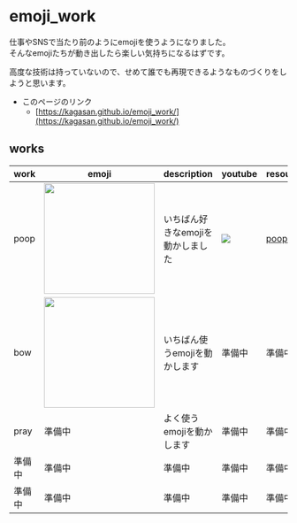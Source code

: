 # emoji_work
仕事やSNSで当たり前のようにemojiを使うようになりました。  
そんなemojiたちが動き出したら楽しい気持ちになるはずです。  
  
高度な技術は持っていないので、せめて誰でも再現できるようなものづくりをしようと思います。  

- このページのリンク
  - [https://kagasan.github.io/emoji_work/](https://kagasan.github.io/emoji_work/)

## works

| work | emoji | description | youtube  | resource | 
| ---- | ----- | ----------- | -------- | -------- | 
| poop | <img src='https://user-images.githubusercontent.com/2450046/168466853-0fdb0fdf-263e-49ba-ba79-f854d1d0e79a.png' width='200'> | いちばん好きなemojiを動かしました | [![](https://img.youtube.com/vi/GSf-Xmr6iXg/0.jpg)](https://www.youtube.com/watch?v=GSf-Xmr6iXg) | [poop.svg](https://github.com/kagasan/emoji_work/blob/main/resource/poop/poop.svg) | 
| bow | <img src='https://user-images.githubusercontent.com/2450046/168466966-f208725b-a5b3-494d-857f-7d0059effa84.png' width='200'> | いちばん使うemojiを動かします | 準備中 | 準備中 | 
| pray | 準備中 | よく使うemojiを動かします | 準備中 | 準備中 | 
| 準備中 | 準備中 | 準備中 | 準備中 | 準備中 | 
| 準備中 | 準備中 | 準備中 | 準備中 | 準備中 | 
